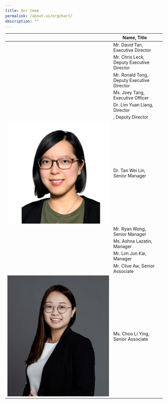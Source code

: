 ```yaml
---
title: Our team
permalink: /about-us/orgchart/
description: ""
---
```

|  | Name, Title ||
| -------- | -------- | -------- |
|| Mr. David Tan, Executive Director|
||Mr. Chris Leck, Deputy Executive Director|
||Mr. Ronald Tong, Deputy Executive Director|
||Ms. Joey Tang, Executive Officer|
||Dr. Lim Yuan Liang, Director|
|| , Deputy Director|
|![Wei Lin](/images/Org%20Chart%20Photos/Wei%20Lin.png)|Dr. Tan Wei Lin, Senior Manager|
||Mr. Ryan Wong, Senior Manager|
||Ms. Ashna Lazatin, Manager|
||Mr. Lim Jun Kai, Manager|
||Mr. Clive Aw, Senior Associate|
|![Li Ying](/images/Org%20Chart%20Photos/Li%20Ying.jpg)|Ms. Choo Li Ying, Senior Associate|
